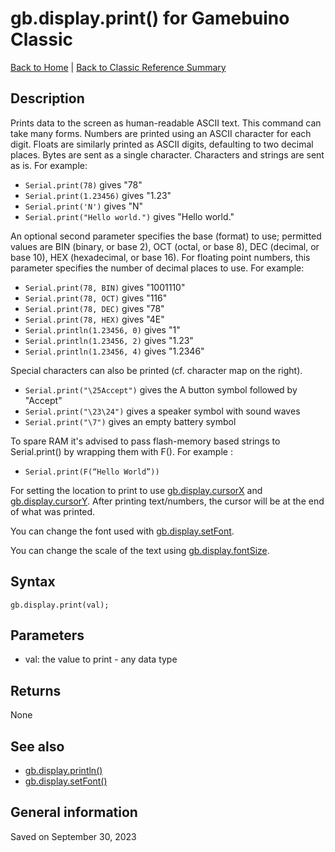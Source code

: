 
# gb.display.print() for Gamebuino Classic

[Back to Home](./../../../README.MD) | [Back to Classic Reference Summary](./README.MD)

## Description

Prints data to the screen as human-readable ASCII text. This command can take many forms. Numbers are printed using an ASCII character for each digit. Floats are similarly printed as ASCII digits, defaulting to two decimal places. Bytes are sent as a single character. Characters and strings are sent as is. For example:

- `Serial.print(78)` gives "78"
- `Serial.print(1.23456)` gives "1.23"
- `Serial.print('N')` gives "N"
- `Serial.print("Hello world.")` gives "Hello world."

An optional second parameter specifies the base (format) to use; permitted values are BIN (binary, or base 2), OCT (octal, or base 8), DEC (decimal, or base 10), HEX (hexadecimal, or base 16). For floating point numbers, this parameter specifies the number of decimal places to use. For example:

- `Serial.print(78, BIN)` gives "1001110"
- `Serial.print(78, OCT)` gives "116"
- `Serial.print(78, DEC)` gives "78"
- `Serial.print(78, HEX)` gives "4E"
- `Serial.println(1.23456, 0)` gives "1"
- `Serial.println(1.23456, 2)` gives "1.23"
- `Serial.println(1.23456, 4)` gives "1.2346"

Special characters can also be printed (cf. character map on the right).

- `Serial.print("\25Accept")` gives the A button symbol followed by "Accept"
- `Serial.print("\23\24")` gives a speaker symbol with sound waves
- `Serial.print("\7")` gives an empty battery symbol

To spare RAM it's advised to pass flash-memory based strings to Serial.print() by wrapping them with F(). For example :

- `Serial.print(F(“Hello World”))`

For setting the location to print to use [gb.display.cursorX](./gb-display-cursorX.md) and [gb.display.cursorY](./gb-display-cursorY.md). After printing text/numbers, the cursor will be at the end of what was printed.

You can change the font used with [gb.display.setFont](./gb-display-setFont.md).

You can change the scale of the text using [gb.display.fontSize](./gb-display-fontSize.md).

## Syntax

```
gb.display.print(val);
```

## Parameters

- val: the value to print - any data type

## Returns

None

## See also

- [gb.display.println()](./gb-display-println.md)
- [gb.display.setFont()](./gb-display-setFont.md)

## General information

Saved on September 30, 2023
